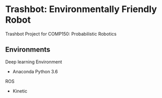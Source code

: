 # Trashbot: Environmentally Friendly Robot
Trashbot Project for COMP150: Probabilistic Robotics

## Environments
Deep learning Environment
  - Anaconda Python 3.6

ROS
  - Kinetic
